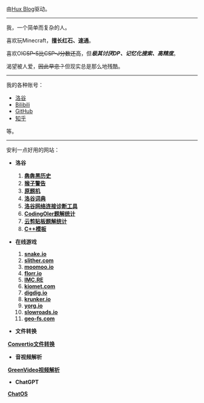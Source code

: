 由[Hux Blog](https://huangxuan.me)驱动。

***

我，一个简单而复杂的人。

喜欢玩Minecraft，**擅长红石、速通**。

喜欢OI~~CSP-S比CSP-J分数还高~~，但***极其讨厌DP、记忆化搜索、高精度***。

渴望被人爱，~~因此早恋？~~但现实总是那么地残酷。

***

我的各种账号：

* [洛谷](https://www.luogu.com.cn/user/967959)
* [Bilibili](https://space.bilibili.com/3493085480749654)
* [GitHub](https://github.com/TH911)
* [知乎](https://www.zhihu.com/people/45-46-14-76)

等。

***

安利一点好用的网站：

* **洛谷**
  1. [**犇犇黑历史**](https://benben.sbs/)
  2. [**猴子警告**](https://www.luogu.com.cn/paste/f8ynbb9e)
  3. [**原题机**](http://www.yuantiji.ac/zh/)
  4. [**洛谷词典**](https://www.luogu.com/article/jj9chw4i)
  5. [**洛谷网络连接诊断工具**](https://diag.luogu.org)
  6. [**CodingOIer题解统计**](https://luogu.codingoier.com/solution)
  7. [**云剪贴板题解统计**](https://www.luogu.com/paste/hyuv8g6y)
  8. [**C++模板**](https://www.luogu.com.cn/paste/mnucil6s)
* **在线游戏**
  1. [**snake.io**](https://snake.io/)
  1. [**slither.com**](http://slither.com/io)
  1. [**moomoo.io**](https://moomoo.io/)
  1. [**florr.io**](https://florr.io)
  1. [**IMC.RE**](https://imc.re/project/play/webmc)
  1. [**kiomet.com**](https://kiomet.com/)
  1. [**digdig.io**](https://digdig.io/)
  1. [**krunker.io**](https://krunker.io)
  1. [**yorg.io**](https://yorg.io)
  1. [**slowroads.io**](https://slowroads.io/)
  1. [**geo-fs.com**](https://www.geo-fs.com/)

* **文件转换**

​	[**Convertio文件转换**](https://convertio.co/zh)

* **音视频解析**

​	[**GreenVideo视频解析**](https://greenvideo.cc/)

* **ChatGPT**

​	[**ChatOS**](https://cat.chatavx.com)
